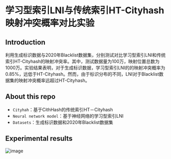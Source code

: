 # 学习型索引LNI与传统索引HT-Cityhash映射冲突概率对比实验

## Introduction

利用生成标识数据与2020年Blacklist数据集，分别测试对比学习型索引LNI和传统索引HT-Cityhash的映射冲突率。其中，测试数据量为100万，映射位置总数为1000万。实验结果表明，对于生成标识数据，学习型索引LNI的的映射冲突概率为0.85%，远低于HT-Cityhash。然而，由于标识分布的不同，LNI对于Blacklist数据集的映射冲突概率远超过HT-Cityhash。

## About this repo
- `Cityhah`：基于CithHash的传统索引HT－Cityhash
- `Neural network model`：基于神经网络的学习型索引LNI
- `Datasets`：生成标识数据和2020年Blacklist数据集
## Experimental results
![image](https://user-images.githubusercontent.com/72145333/159824704-a10e3afa-aa63-4b05-b843-56001aeee5b5.png)
